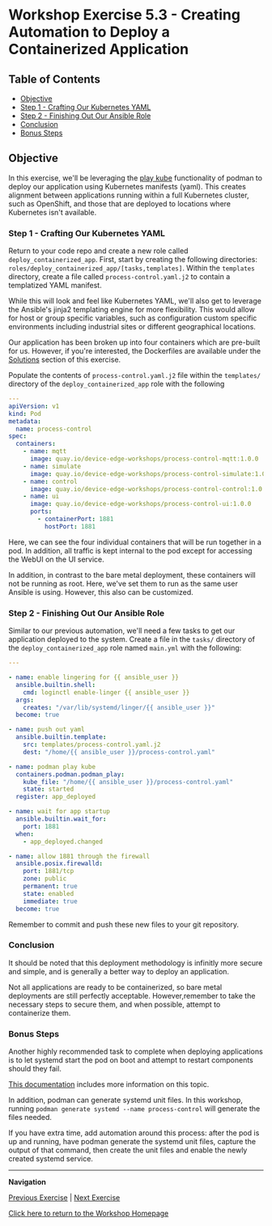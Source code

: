 # Workshop Exercise 5.3 - Creating Automation to Deploy a Containerized Application

## Table of Contents

* [Objective](#objective)
* [Step 1 - Crafting Our Kubernetes YAML](#step-1---crafting-our-kubernetes-yaml)
* [Step 2 - Finishing Out Our Ansible Role](#step-2---finishing-out-our-ansible-role)
* [Conclusion](#conclusion)
* [Bonus Steps](#bonus-steps)

## Objective

In this exercise, we'll be leveraging the [play kube](https://docs.podman.io/en/v3.4.4/markdown/podman-play-kube.1.html) functionality of podman to deploy our application using Kubernetes manifests (yaml). This creates alignment between applications running within a full Kubernetes cluster, such as OpenShift, and those that are deployed to locations where Kubernetes isn't available.

### Step 1 - Crafting Our Kubernetes YAML

Return to your code repo and create a new role called `deploy_containerized_app`. First, start by creating the following directories: `roles/deploy_containerized_app/[tasks,templates]`. Within the `templates` directory, create a file called `process-control.yaml.j2` to contain a templatized YAML manifest.

While this will look and feel like Kubernetes YAML, we'll also get to leverage the Ansible's jinja2 templating engine for more flexibility. This would allow for host or group specific variables, such as configuration custom specific environments including industrial sites or different geographical locations.

Our application has been broken up into four containers which are pre-built for us. However, if you're interested, the Dockerfiles are available under the [Solutions](#solutions) section of this exercise.

Populate the contents of `process-control.yaml.j2` file within the `templates/` directory of the `deploy_containerized_app` role with the following

```yaml
---
apiVersion: v1
kind: Pod
metadata:
  name: process-control
spec:
  containers:
    - name: mqtt
      image: quay.io/device-edge-workshops/process-control-mqtt:1.0.0
    - name: simulate
      image: quay.io/device-edge-workshops/process-control-simulate:1.0.0
    - name: control
      image: quay.io/device-edge-workshops/process-control-control:1.0.0
    - name: ui
      image: quay.io/device-edge-workshops/process-control-ui:1.0.0
      ports:
        - containerPort: 1881
          hostPort: 1881
```

Here, we can see the four individual containers that will be run together in a pod. In addition, all traffic is kept internal to the pod except for accessing the WebUI on the UI service.

In addition, in contrast to the bare metal deployment, these containers will not be running as root. Here, we've set them to run as the same user Ansible is using. However, this also can be customized.

### Step 2 - Finishing Out Our Ansible Role

Similar to our previous automation, we'll need a few tasks to get our application deployed to the system. Create a file in the `tasks/` directory of the `deploy_containerized_app` role named `main.yml` with the following:

```yaml
---

- name: enable lingering for {{ ansible_user }}
  ansible.builtin.shell:
    cmd: loginctl enable-linger {{ ansible_user }}
  args:
    creates: "/var/lib/systemd/linger/{{ ansible_user }}"
  become: true

- name: push out yaml
  ansible.builtin.template:
    src: templates/process-control.yaml.j2
    dest: "/home/{{ ansible_user }}/process-control.yaml"

- name: podman play kube
  containers.podman.podman_play:
    kube_file: "/home/{{ ansible_user }}/process-control.yaml"
    state: started
  register: app_deployed

- name: wait for app startup
  ansible.builtin.wait_for:
    port: 1881
  when:
    - app_deployed.changed

- name: allow 1881 through the firewall
  ansible.posix.firewalld:
    port: 1881/tcp
    zone: public
    permanent: true
    state: enabled
    immediate: true
  become: true

```

Remember to commit and push these new files to your git repository.

### Conclusion

It should be noted that this deployment methodology is infinitly more secure and simple, and is generally a better way to deploy an application.

Not all applications are ready to be containerized, so bare metal deployments are still perfectly acceptable. However,remember to take the necessary steps to secure them, and when possible, attempt to containerize them.

### Bonus Steps

Another highly recommended task to complete when deploying applications is to let systemd start the pod on boot and attempt to restart components should they fail.

[This documentation](https://access.redhat.com/documentation/en-us/red_hat_enterprise_linux/8/html-single/building_running_and_managing_containers/index#assembly_porting-containers-to-systemd-using-podman_building-running-and-managing-containers) includes more information on this topic.

In addition, podman can generate systemd unit files. In this workshop, running `podman generate systemd --name process-control` will generate the files needed.

If you have extra time, add automation around this process: after the pod is up and running, have podman generate the systemd unit files, capture the output of that command, then create the unit files and enable the newly created systemd service.

---
**Navigation**

[Previous Exercise](../0.1-upgrade-rhde) | [Next Exercise](../5.4-deploy-containerized-app)

[Click here to return to the Workshop Homepage](../README.md)
